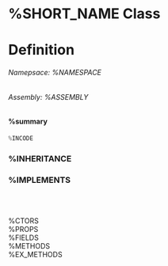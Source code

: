 # **%SHORT_NAME Class**

# Definition
<h6 class="namespace">Namepsace: %NAMESPACE</h6>
<h6 class="namespace">Assembly: %ASSEMBLY</h6>

#### %summary
```c#
%INCODE
```
### %INHERITANCE  
### %IMPLEMENTS

<br><br>

%CTORS  
%PROPS  
%FIELDS  
%METHODS  
%EX_METHODS  
